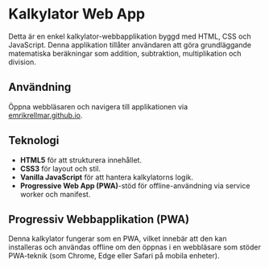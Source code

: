 # Kalkylator Web App

Detta är en enkel kalkylator-webbapplikation byggd med HTML, CSS och JavaScript. Denna applikation tillåter användaren att göra grundläggande matematiska beräkningar som addition, subtraktion, multiplikation och division.

## Användning

Öppna webbläsaren och navigera till applikationen via [emrikrellmar.github.io](https://emrikrellmar.github.io/).

## Teknologi

- **HTML5** för att strukturera innehållet.
- **CSS3** för layout och stil.
- **Vanilla JavaScript** för att hantera kalkylatorns logik.
- **Progressive Web App (PWA)**-stöd för offline-användning via service worker och manifest.

## Progressiv Webbapplikation (PWA)

Denna kalkylator fungerar som en PWA, vilket innebär att den kan installeras och användas offline om den öppnas i en webbläsare som stöder PWA-teknik (som Chrome, Edge eller Safari på mobila enheter).
